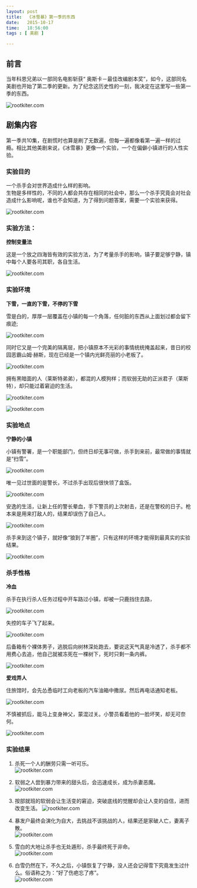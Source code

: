 ```yaml
---
layout: post
title:  《冰雪暴》第一季的东西
date:   2015-10-17
time:   18:56:00
tags : [ 美剧 ]

---
```


## 前言   
当年科恩兄弟以一部同名电影斩获“ 奥斯卡－最佳改编剧本奖”，如今，这部同名美剧也开始了第二季的更新。为了纪念这历史性的一刻，我决定在这里写一些第一季的东西。

![rootkiter.com](http://rootkiter.com/images/2015_10_17_20_39/1.jpg) 

## 剧集内容  
第一季共10集，在剧慌时也算是刷了无数遍，但每一遍都像看第一遍一样的过瘾。相比其他美剧来说，《冰雪暴》更像一个实验，一个在偏僻小镇进行的人性实验。



### 实验目的

一个杀手会对世界造成什么样的影响。  
生物是多样性的，不同的人都会共存在相同的社会中，那么一个杀手究竟会对社会造成什么影响呢，谁也不会知道，为了得到问题答案，需要一个实验来获得。

![rootkiter.com](http://rootkiter.com/images/2015_10_17_20_39/2.png) 

### 实验方法：
**控制变量法**   

这是一个放之四海皆有效的实验方法，为了考量杀手的影响，镇子要足够宁静，镇中每个人要各司其职，各自生活。


![rootkiter.com](http://rootkiter.com/images/2015_10_17_20_39/3.png) 

### 实验环境
**下雪，一直的下雪，不停的下雪**

雪是白的，厚厚一层覆盖在小镇的每一个角落，任何脏的东西从上面划过都会留下痕迹;

![rootkiter.com](http://rootkiter.com/images/2015_10_17_20_39/4.png) 

同时它又是一个完美的隔离层，把小镇原本不光彩的事情统统掩盖起来，昔日的校园恶霸山姆·赫斯，现在已经是一个镇内光鲜亮丽的小老板了。

![rootkiter.com](http://rootkiter.com/images/2015_10_17_20_39/5.png) 

拥有黑暗面的人（莱斯特弟弟），都混的人模狗样；而软弱无助的正派君子（莱斯特），却只能过着窘迫的生活。

![rootkiter.com](http://rootkiter.com/images/2015_10_17_20_39/6.png) 

![rootkiter.com](http://rootkiter.com/images/2015_10_17_20_39/61.png) 

### 实验地点

**宁静的小镇**

小镇有警署，是一个职能部门，但终日却无事可做，杀手到来前，最常做的事情就是“扫雪”。

![rootkiter.com](http://rootkiter.com/images/2015_10_17_20_39/7.png) 

唯一见过世面的是警长，不过杀手出现后很快领了盒饭。

![rootkiter.com](http://rootkiter.com/images/2015_10_17_20_39/8.png) 

安逸的生活，让新上任的警长晕血，手下警员的上次射击，还是在警校的日子。枪本来是用来打敌人的，结果却误伤了自己人。

![rootkiter.com](http://rootkiter.com/images/2015_10_17_20_39/9.png) 

杀手来到这个镇子，就好像“狼到了羊圈”，只有这样的环境才能得到最真实的实验结果。

![rootkiter.com](http://rootkiter.com/images/2015_10_17_20_39/10.png) 

### 杀手性格

**冷血**

杀手在执行杀人任务过程中开车路过小镇，却被一只鹿挡住去路，

![rootkiter.com](http://rootkiter.com/images/2015_10_17_20_39/11.png) 

失控的车子飞了起来。

![rootkiter.com](http://rootkiter.com/images/2015_10_17_20_39/12.png) 

后备箱有个裸体男子，逃脱后向树林深处跑去，要说这天气真是冷透了，杀手都不用费心去追，他自己就被冻死在一棵树下，死时只剩一条内裤。

![rootkiter.com](http://rootkiter.com/images/2015_10_17_20_39/13.png) 

**爱戏弄人**

住旅馆时，会先怂恿临时工向老板的汽车油箱中撒尿。然后再电话通知老板。

![rootkiter.com](http://rootkiter.com/images/2015_10_17_20_39/14.png) 

不慎被抓后，能马上变身神父，蒙混过关。小警员看着他的一脸坏笑，却无可奈何。

![rootkiter.com](http://rootkiter.com/images/2015_10_17_20_39/15.png) 

### 实验结果  

1. 杀死一个人的酬劳只需一听可乐。  
![rootkiter.com](http://rootkiter.com/images/2015_10_17_20_39/16.png) 

2. 软弱之人尝到暴力带来的甜头后，会迅速成长，成为杀妻恶魔。  
![rootkiter.com](http://rootkiter.com/images/2015_10_17_20_39/17.png) 

3. 按部就班的软弱会让生活变的窘迫，突破底线的觉醒却会让人变的自信，进而改变生活。
![rootkiter.com](http://rootkiter.com/images/2015_10_17_20_39/18.png) 

4. 暴发户最终会演化为自大，去挑战不该挑战的人，结果还是家破人亡，妻离子散。  
![rootkiter.com](http://rootkiter.com/images/2015_10_17_20_39/19.png) 

5. 雪白的大地让杀手也无处遁形，杀手最终死于非命。  
![rootkiter.com](http://rootkiter.com/images/2015_10_17_20_39/20.png) 

6. 白雪仍然在下，不久之后，小镇恢复了宁静，没人还会记得雪下究竟发生过什么。俗语称之为：“好了伤疤忘了疼”。  
![rootkiter.com](http://rootkiter.com/images/2015_10_17_20_39/21.png) 